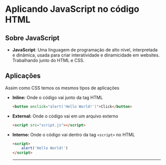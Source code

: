 # Aplicando JavaScript no código HTML 

## Sobre JavaScript 

- **JavaScript**: Uma linguagem de programação de alto nível, interpretada e dinâmica, usada para criar interatividade e dinamicidade em websites. Trabalhando junto do HTML e CSS.

## Aplicações

Assim como CSS temos os mesmos tipos de aplicações

- **Inline:** Onde o código vai junto da tag HTML
    ```html
    <button onclick="alert('Hello World!')">Click</button>
    ```

- **External:** Onde o código vai em um arquivo externo
    ```html
    <script src="script.js"></script>
    ```
    
- **Interno:** Onde o código vai dentro da tag `<script>` no HTML
    ```html
    <script>
        alert('Hello World!')
    </script>
    ```

    ---